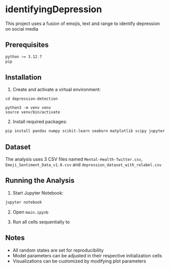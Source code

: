 # identifyingDepression
This project uses a fusion of emojis, text and range to identify depression on social media 
## Prerequisites

```bash
python >= 3.12.7
pip
```

## Installation

1. Create and activate a virtual environment:
```git clone https://github.com/yourusername/depression-detection
cd depression-detection

python3 -m venv venv
source venv/bin/activate
```
2. Install required packages:
```bash
pip install pandas numpy scikit-learn seaborn matplotlib scipy jupyter
```

## Dataset

The analysis uses 3  CSV files named `Mental-Health-Twitter.csv`, `Emoji_Sentiment_Data_v1.0.csv` and `depression_dataset_with_relabel.csv`

## Running the Analysis

1. Start Jupyter Notebook:
```bash
jupyter notebook
```

2. Open `main.ipynb`

3. Run all cells sequentially to

## Notes

- All random states are set for reproducibility
- Model parameters can be adjusted in their respective initialization cells
- Visualizations can be customized by modifying plot parameters